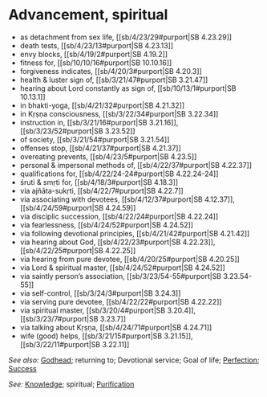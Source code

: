 # Advancement, spiritual

* as detachment from sex life, [[sb/4/23/29#purport|SB 4.23.29]]
* death tests, [[sb/4/23/13#purport|SB 4.23.13]]
* envy blocks, [[sb/4/19/2#purport|SB 4.19.2]]
* fitness for, [[sb/10/10/16#purport|SB 10.10.16]]
* forgiveness indicates, [[sb/4/20/3#purport|SB 4.20.3]]
* health & luster sign of, [[sb/3/21/47#purport|SB 3.21.47]]
* hearing about Lord constantly as sign of, [[sb/10/13/1#purport|SB 10.13.1]]
* in bhakti-yoga, [[sb/4/21/32#purport|SB 4.21.32]]
* in Kṛṣṇa consciousness, [[sb/3/22/34#purport|SB 3.22.34]]
* instruction in, [[sb/3/21/16#purport|SB 3.21.16]], [[sb/3/23/52#purport|SB 3.23.52]]
* of society, [[sb/3/21/54#purport|SB 3.21.54]]
* offenses stop, [[sb/4/21/37#purport|SB 4.21.37]]
* overeating prevents, [[sb/4/23/5#purport|SB 4.23.5]]
* personal & impersonal methods of, [[sb/4/22/37#purport|SB 4.22.37]]
* qualifications for, [[sb/4/22/24-24#purport|SB 4.22.24-24]]
* śruti & smṛti for, [[sb/4/18/3#purport|SB 4.18.3]]
* via ajñāta-sukṛti, [[sb/4/22/7#purport|SB 4.22.7]]
* via associating with devotees, [[sb/4/12/37#purport|SB 4.12.37]], [[sb/4/24/59#purport|SB 4.24.59]]
* via disciplic succession, [[sb/4/22/24#purport|SB 4.22.24]]
* via fearlessness, [[sb/4/24/52#purport|SB 4.24.52]]
* via following devotional principles, [[sb/4/21/42#purport|SB 4.21.42]]
* via hearing about God, [[sb/4/22/23#purport|SB 4.22.23]], [[sb/4/22/25#purport|SB 4.22.25]]
* via hearing from pure devotee, [[sb/4/20/25#purport|SB 4.20.25]]
* via Lord & spiritual master, [[sb/4/24/52#purport|SB 4.24.52]]
* via saintly person’s association, [[sb/3/23/54-55#purport|SB 3.23.54-55]]
* via self-control, [[sb/3/24/3#purport|SB 3.24.3]]
* via serving pure devotee, [[sb/4/22/22#purport|SB 4.22.22]]
* via spiritual master, [[sb/3/20/4#purport|SB 3.20.4]], [[sb/3/23/7#purport|SB 3.23.7]]
* via talking about Kṛṣṇa, [[sb/4/24/71#purport|SB 4.24.71]]
* wife (good) helps, [[sb/3/21/15#purport|SB 3.21.15]], [[sb/3/22/11#purport|SB 3.22.11]]

*See also:* [Godhead](entries/godhead.md); returning to; Devotional service; Goal of life; [Perfection](entries/perfections.md); [Success](entries/success.md)

*See:* [Knowledge](entries/knowledge.md); spiritual; [Purification](entries/purification.md)
